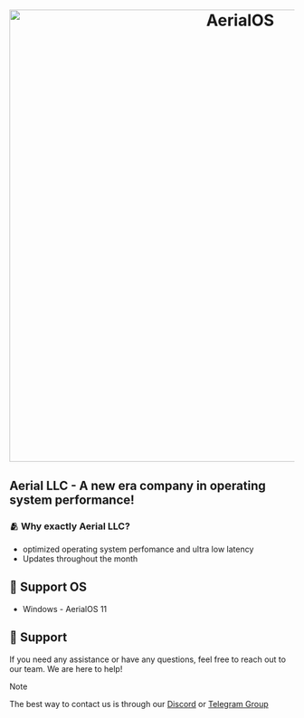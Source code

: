 <h1 align="center">
  <img src="https://github.com/Delusion-LLC/.github/blob/main/profile/wallpaper.jpg" alt="AerialOS" width="800"></a>
</h1>

## Aerial LLC - A new era company in operating system performance!

### 🫂 Why exactly Aerial LLC?
- optimized operating system perfomance and ultra low latency
- Updates throughout the month

## 🤖 Support OS
- Windows - AerialOS 11

## 🤝 Support
If you need any assistance or have any questions, feel free to reach out to our team. We are here to help!
> [!NOTE]
> The best way to contact us is through our [Discord](https://dsc.gg/aerialos) or [Telegram Group](https://t.me/+_AGse0FWWldlZTZi)
